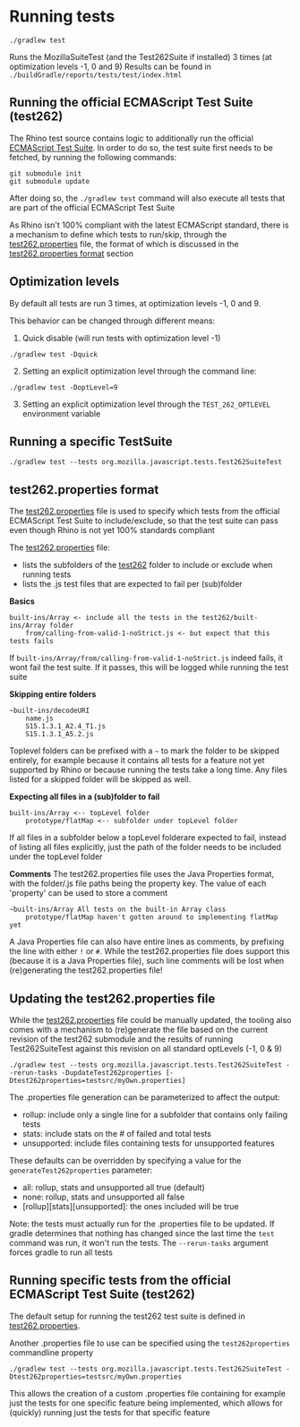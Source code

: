 # Running tests

```
./gradlew test
```
Runs the MozillaSuiteTest (and the Test262Suite if installed) 3 times (at optimization levels -1, 0 and 9)
Results can be found in `./buildGradle/reports/tests/test/index.html`

## Running the official ECMAScript Test Suite (test262)
The Rhino test source contains logic to additionally run the official [ECMAScript Test Suite](https://github.com/tc39/test262).
In order to do so, the test suite first needs to be fetched, by running the following commands:
```
git submodule init
git submodule update
```

After doing so, the `./gradlew test` command will also execute all tests that are part of the official ECMAScript Test Suite

As Rhino isn't 100% compliant with the latest ECMAScript standard, there is a mechanism to define which tests to run/skip,
through the [test262.properties](test262.properties) file, the format of which is discussed in the [test262.properties format](#test262.properties-format) section

## Optimization levels
By default all tests are run 3 times, at optimization levels -1, 0 and 9.

This behavior can be changed through different means:
1. Quick disable (will run tests with optimization level -1)
```
./gradlew test -Dquick
```
2. Setting an explicit optimization level through the command line:
```
./gradlew test -DoptLevel=9
```
3. Setting an explicit optimization level through the `TEST_262_OPTLEVEL` environment variable

## Running a specific TestSuite
```
./gradlew test --tests org.mozilla.javascript.tests.Test262SuiteTest
```

## test262.properties format
The [test262.properties](test262.properties) file is used to specify which tests from the official ECMAScript Test Suite to include/exclude,
so that the test suite can pass even though Rhino is not yet 100% standards compliant

The [test262.properties](test262.properties) file:
- lists the subfolders of the [test262](../test262) folder to include or exclude when running tests
- lists the .js test files that are expected to fail per (sub)folder

**Basics**
```
built-ins/Array <- include all the tests in the test262/built-ins/Array folder
    from/calling-from-valid-1-noStrict.js <- but expect that this tests fails
```
If `built-ins/Array/from/calling-from-valid-1-noStrict.js` indeed fails, it wont fail the test suite. If it passes, this will be logged while running the test suite

**Skipping entire folders**
```
~built-ins/decodeURI
    name.js
    S15.1.3.1_A2.4_T1.js
    S15.1.3.1_A5.2.js
```
Toplevel folders can be prefixed with a `~` to mark the folder to be skipped entirely, for example because it contains all tests for a feature not yet supported by Rhino or because running the tests take a long time.
Any files listed for a skipped folder will be skipped as well.

**Expecting all files in a (sub)folder to fail**
```
built-ins/Array <-- topLevel folder
    prototype/flatMap <-- subfolder under topLevel folder
```
If all files in a subfolder below a topLevel folderare expected to fail, instead of listing all files explicitly, just the path of the folder needs to be included under the topLevel folder

**Comments**
The test262.properties file uses the Java Properties format, with the folder/.js file paths being the property key. The value of each 'property' can be used to store a comment
```
~built-ins/Array All tests on the built-in Array class
    prototype/flatMap haven't gotten around to implementing flatMap yet
```

A Java Properties file can also have entire lines as comments, by prefixing the line with either `!` or `#`.
While the test262.properties file does support this (because it is a Java Properties file), such line comments will be lost when (re)generating the test262.properties file!

## Updating the test262.properties file
While the [test262.properties](test262.properties) file could be manually updated, the tooling also comes with a mechanism to (re)generate the file based on the current revision of the test262 submodule and the results of running Test262SuiteTest against this revision on all standard optLevels (-1, 0 & 9)

```
./gradlew test --tests org.mozilla.javascript.tests.Test262SuiteTest --rerun-tasks -DupdateTest262properties [-Dtest262properties=testsrc/myOwn.properties]
```
The .properties file generation can be parameterized to affect the output:
- rollup: include only a single line for a subfolder that contains only failing tests
- stats: include stats on the # of failed and total tests
- unsupported: include files containing tests for unsupported features

These defaults can be overridden by specifying a value for the `generateTest262properties` parameter:
- all: rollup, stats and unsupported all true (default)
- none: rollup, stats and unsupported all false
- [rollup][stats][unsupported]: the ones included will be true

Note: the tests must actually run for the .properties file to be updated. If gradle determines that nothing has changed since the last time the `test` command was run, it won't run the tests. The `--rerun-tasks` argument forces gradle to run all tests 

## Running specific tests from the official ECMAScript Test Suite (test262)
The default setup for running the test262 test suite is defined in [test262.properties](test262.properties).

Another .properties file to use can be specified using the `test262properties` commandline property
```
./gradlew test --tests org.mozilla.javascript.tests.Test262SuiteTest -Dtest262properties=testsrc/myOwn.properties
```
This allows the creation of a custom .properties file containing for example just the tests for one specific feature being implemented, which allows for (quickly) running just the tests for that specific feature